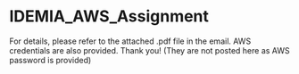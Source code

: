 # IDEMIA_AWS_Assignment
For details, please refer to the attached .pdf file in the email. AWS credentials are also provided. Thank you! (They are not posted here as AWS password is provided)
